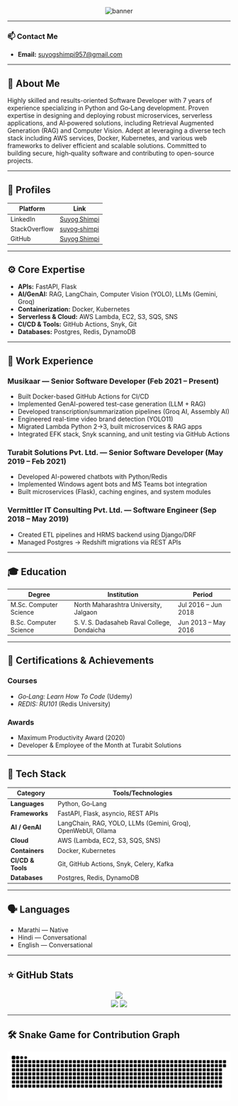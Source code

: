 <p align="center">
  <img src="https://capsule-render.vercel.app/api?text=Suyog+Shimpi&animation=fadeIn&type=waving&color=gradient&height=80&fontSize=40" alt="banner" />
</p>

---

### 📫 Contact Me
- **Email:** [suyogshimpi957@gmail.com](mailto:suyogshimpi957@gmail.com)

---

## 🧠 About Me
Highly skilled and results-oriented Software Developer with 7 years of experience specializing in Python and Go‑Lang development. Proven expertise in designing and deploying robust microservices, serverless applications, and AI‑powered solutions, including Retrieval Augmented Generation (RAG) and Computer Vision. Adept at leveraging a diverse tech stack including AWS services, Docker, Kubernetes, and various web frameworks to deliver efficient and scalable solutions. Committed to building secure, high‑quality software and contributing to open-source projects.

---

## 🔗 Profiles
| Platform        | Link                            |
|-----------------|----------------------------------|
| LinkedIn        | [Suyog Shimpi](https://www.linkedin.com/in/suyog-shimpi-668285144/) |
| StackOverflow   | [suyog‑shimpi](https://stackoverflow.com/users/10217732/suyog-shimpi) |
| GitHub          | [Suyog Shimpi](https://github.com/Evergreenies) |

---

## ⚙️ Core Expertise
- **APIs:** FastAPI, Flask  
- **AI/GenAI:** RAG, LangChain, Computer Vision (YOLO), LLMs (Gemini, Groq)  
- **Containerization:** Docker, Kubernetes  
- **Serverless & Cloud:** AWS Lambda, EC2, S3, SQS, SNS  
- **CI/CD & Tools:** GitHub Actions, Snyk, Git  
- **Databases:** Postgres, Redis, DynamoDB  

---

## 💼 Work Experience

### **Musikaar** — Senior Software Developer (Feb 2021 – Present)
- Built Docker-based GitHub Actions for CI/CD  
- Implemented GenAI-powered test-case generation (LLM + RAG)  
- Developed transcription/summarization pipelines (Groq AI, Assembly AI)  
- Engineered real-time video brand detection (YOLO11)  
- Migrated Lambda Python 2→3, built microservices & RAG apps  
- Integrated EFK stack, Snyk scanning, and unit testing via GitHub Actions  

### **Turabit Solutions Pvt. Ltd.** — Senior Software Developer (May 2019 – Feb 2021)
- Developed AI-powered chatbots with Python/Redis  
- Implemented Windows agent bots and MS Teams bot integration  
- Built microservices (Flask), caching engines, and system modules  

### **Vermittler IT Consulting Pvt. Ltd.** — Software Engineer (Sep 2018 – May 2019)
- Created ETL pipelines and HRMS backend using Django/DRF  
- Managed Postgres → Redshift migrations via REST APIs  

---

## 🎓 Education
| Degree | Institution | Period |
|--------|-------------|--------|
| M.Sc. Computer Science | North Maharashtra University, Jalgaon | Jul 2016 – Jun 2018 |
| B.Sc. Computer Science | S. V. S. Dadasaheb Raval College, Dondaicha | Jun 2013 – May 2016 |

---

## 🏅 Certifications & Achievements
### Courses
- *Go‑Lang: Learn How To Code* (Udemy)  
- *REDIS: RU101* (Redis University)  
### Awards
- Maximum Productivity Award (2020)  
- Developer & Employee of the Month at Turabit Solutions

---

## 🚀 Tech Stack
| Category         | Tools/Technologies |
|------------------|--------------------|
| **Languages**    | Python, Go‑Lang    |
| **Frameworks**   | FastAPI, Flask, asyncio, REST APIs |
| **AI / GenAI**   | LangChain, RAG, YOLO, LLMs (Gemini, Groq), OpenWebUI, Ollama |
| **Cloud**        | AWS (Lambda, EC2, S3, SQS, SNS) |
| **Containers**   | Docker, Kubernetes |
| **CI/CD & Tools**| Git, GitHub Actions, Snyk, Celery, Kafka |
| **Databases**    | Postgres, Redis, DynamoDB |

---

## 🗣 Languages
- Marathi — Native  
- Hindi — Conversational  
- English — Conversational

---

## ⭐ GitHub Stats  
<!-- Update `yourusername` below -->
<p align="center">
  <img src="https://github-readme-stats.vercel.app/api/top-langs/?username=Evergreenies&layout=compact&langs_count=16&theme=dracula&exclude_repo=data-science-learning"/>
  <br>
  
  <img src="https://github-readme-stats.vercel.app/api?username=Evergreenies&show_icons=true&theme=dracula&include_all_commits=true&count_private=true&hide=issues&description_lines_count=10" width="45%" />
  <img src="https://streak-stats.demolab.com/?user=Evergreenies&theme=dracula&card_height=170" width="45%" />
</p>

---

## 🛠️ Snake Game for Contribution Graph

![Snake animation](https://raw.githubusercontent.com/Evergreenies/Evergreenies/output/github-contribution-grid-snake-dark.svg)

<!--
**Evergreenies/Evergreenies** is a ✨ _special_ ✨ repository because its `README.md` (this file) appears on your GitHub profile.

Here are some ideas to get you started:

- 🔭 I’m currently working on ...
- 🌱 I’m currently learning ...
- 👯 I’m looking to collaborate on ...
- 🤔 I’m looking for help with ...
- 💬 Ask me about ...
- 📫 How to reach me: ...
- 😄 Pronouns: ...
- ⚡ Fun fact: ...
-->
